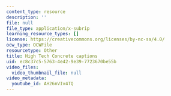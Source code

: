 ```yaml
---
content_type: resource
description: ''
file: null
file_type: application/x-subrip
learning_resource_types: []
license: https://creativecommons.org/licenses/by-nc-sa/4.0/
ocw_type: OCWFile
resourcetype: Other
title: High Tech Concrete captions
uid: ec8c37c5-5763-4e42-9e39-7723670be55b
video_files:
  video_thumbnail_file: null
video_metadata:
  youtube_id: AH26nVIv4TQ
---
```

